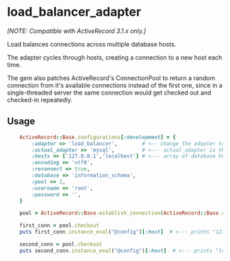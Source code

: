 # load_balancer_adapter

*[NOTE: Compatible with ActiveRecord 3.1.x only.]*

Load balances connections across multiple database hosts.

The adapter cycles through hosts, creating a connection to a new host each time.

The gem also patches ActiveRecord's ConnectionPool to return a random connection from it's available connections
instead of the first one, since in a single-threaded server the same connection would get checked out and checked-in repeatedly.

## Usage

```ruby
    ActiveRecord::Base.configurations[:development] = {
        :adapter => 'load_balancer',        # <-- change the adapter to 'load_balancer'
        :actual_adapter => 'mysql',         # <--- actual_adapter is the underlying adapter you want to use to connect to the database
        :hosts => ['127.0.0.1','localhost'] # <--- array of database host names
        :encoding => 'utf8',
        :reconnect => true,
        :database => 'information_schema',
        :pool => 2,
        :username => 'root',
        :password => '',
    }

    pool = ActiveRecord::Base.establish_connection(ActiveRecord::Base.configurations[:development])

    first_conn = pool.checkout
    puts first_conn.instance_eval("@config")[:host]  # <--- prints "127.0.0.1"

    second_conn = pool.checkout
    puts second_conn.instance_eval("@config")[:host]  # <--- prints "localhost"
```

